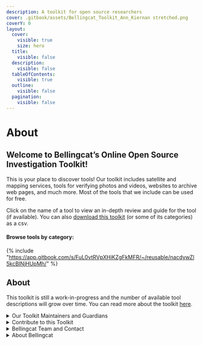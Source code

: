 ```yaml
---
description: A toolkit for open source researchers
cover: .gitbook/assets/Bellingcat_Toolkit_Ann_Kiernan stretched.png
coverY: 0
layout:
  cover:
    visible: true
    size: hero
  title:
    visible: false
  description:
    visible: false
  tableOfContents:
    visible: true
  outline:
    visible: false
  pagination:
    visible: false
---
```


# About

## Welcome to Bellingcat’s Online Open Source Investigation Toolkit!

This is your place to discover tools! Our toolkit includes satellite and mapping services, tools for verifying photos and videos, websites to archive web pages, and much more. Most of the tools that we include can be used for free.

Click on the name of a tool to view an in-depth review and guide for the tool (if available). You can also [download this toolkit](https://github.com/bellingcat/toolkit/releases/tag/csv) (or some of its categories) as a csv.

#### Browse tools by category:

{% include "https://app.gitbook.com/s/FuL0vtRVpXHiKZgFkMFR/~/reusable/nacdywZl5kcBINjHUpMh/" %}

## About

This toolkit is still a work-in-progress and the number of available tool descriptions will grow over time. You can read more about the toolkit [here](https://www.bellingcat.com/resources/2024/09/24/bellingcat-online-investigations-toolkit/).

<details>

<summary>Our Toolkit Maintainers and Guardians</summary>

Bellingcat’s Online Investigation Toolkit has a long tradition but our newest version is special: It is offered in collaboration with the Bellingcat volunteer community.

Bellingcat volunteers, staff and the wider open source researcher community contribute to writing and updating toolkit descriptions. Bellingcat staff checks each toolkit entry before it goes online.

If our Toolkit Maintainers choose to be publicly mentioned, you can find their names on individual tool pages under "page maintainer".

Our Toolkit Guardians have a special role: They help us further develop this toolkit to make sure it meets the needs of open source researchers.

**Our Toolkit Guardians:**

_Afton_ is a volunteer open-source investigator with training in digital investigations for use in human rights and criminal accountability. She is the Volunteer Toolkit Guardian for the category [Transport](https://bellingcat.gitbook.io/toolkit/categories/transport).

_Anisa Shabir_ is a volunteer open-source researcher at Bellingcat's Global Authentication Project and holds an MA in investigative journalism from the Arizona State University's Howard Center for Investigative Journalism. Anisa is the Volunteer Toolkit Guardian for the category [Image/Video](https://bellingcat.gitbook.io/toolkit/categories/image-video).

_Lieth Carrillo_ is a Colombian anthropologist dedicated to transnational organized crime and corruption research. She is currently involved in OSINT research on transnational wildlife trade and illegal exploitation of natural resources. She is the Volunteer Toolkit Guardian for the [Environment & Wildlife ](https://bellingcat.gitbook.io/toolkit/categories/environment-and-wildlife)category.

_Lora_ is a linguist by education, media and corporate intel analyst by trade, and an occasional due diligence investigator. She is the Volunteer Toolkit Guardian for the [Companies & Finance](https://bellingcat.gitbook.io/toolkit/categories/companies-and-finance) category.

_Martin Sona_ is an interdisciplinary researcher and lecturer with a social psychology, cognitive neuroscience, and tech innovation background. He's passionate about science, community coordination, and making complex information meaningful and accessible. Here, he serves as the Volunteer Toolkit Guardian for the [Social Media](https://bellingcat.gitbook.io/toolkit/categories/social-media) category.

_Sophie Tedling_ has worked with Bellingcat as a volunteer, Tech Fellow & contributor. Her background is engineering, AI & risk, and she runs [PeakVisorforOSINV on X](https://x.com/PVforOSINV) which collects input from the research community with the goal to communicate the needs of open source researchers to the PeakVisor developer team. She is the Volunteer Toolkit Guardian for the [Maps & Satellites](https://bellingcat.gitbook.io/toolkit/categories/maps-and-satellites) category.

</details>

<details>

<summary>Contribute to this Toolkit</summary>

If you are an expert for a specific category of open source research tools and you would like to contribute to this toolkit, get in touch with Johanna via [toolkit@bellingcat.com](mailto:toolkit@bellingcat.com). Feel free to introduce yourself and share a few words about your tool expertise. We would love to hear from you.

Keep in mind that contributing to our toolkit is a long-term volunteer commitment: You write tool descriptions and update them on a monthly basis. We do not accept volunteer contributors whose identity we don’t know.

Please do not suggest tools that should be added to the toolkit via this e-mail address.

</details>

<details>

<summary>Bellingcat Team and Contact</summary>

This collaborative toolkit has been designed by Bellingcat staff member Johanna Wild during her 2024 Nieman-Berkman Klein Fellowship in Journalism Innovation at Harvard University.

Viktorija Ignatavičiūtė and Galen Reich contributed to defining the volunteer involvement for this project, with Viktorija Ignatavičiūtė supporting our toolkit volunteer community also on a daily basis.

If you have any feedback or questions, please get in touch with Johanna Wild via [toolkit@bellingcat.com](mailto:toolkit@bellingcat.com). Please do not suggest tools that you would like to see added to the toolkit via this e-mail address.

</details>

<details>

<summary>About Bellingcat</summary>

Bellingcat is an independent investigative collective of researchers, investigators and citizen journalists brought together by a passion for open source research.

You can follow [Bellingcat](https://www.bellingcat.com)'s work here:

[Bellingcat website](https://www.bellingcat.com/), [BlueSky](https://bsky.app/profile/bellingcat.com), [Discord](https://discord.com/invite/bellingcat), [Facebook](https://www.facebook.com/bellingcat),[Github](https://github.com/bellingcat), [Instagram](https://www.instagram.com/bellingcatofficial/), [Mastodon](https://mstdn.social/@Bellingcat), [Patreon](https://www.patreon.com/bellingcat), [Reddit](https://www.reddit.com/r/bellingcat/), [Soundcloud](https://soundcloud.com/bellingcat), [Twitch](https://www.twitch.tv/bellingcat_live), [X](categories/social-media/youtube/youtube.md),[Youtube](https://www.youtube.com/@bellingcatofficial/videos).

[Bellingcat](https://www.bellingcat.com/) is a non-profit and the ability to carry out our work is dependent on the kind support of individual donors. If you would like to support our work, you can so [here](https://www.bellingcat.com/donate/).

We also provide [workshops](https://www.bellingcat.com/workshops/) on open source investigative methods and tools. For those of you interested in becoming a Bellingcat volunteer, have a look at our [volunteer community page](https://sites.google.com/bellingcat.com/bellingcat-volunteer-community/home).

</details>
